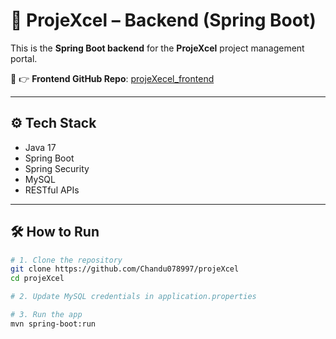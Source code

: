 # 🧠 ProjeXcel – Backend (Spring Boot)

This is the **Spring Boot backend** for the **ProjeXcel** project management portal.

🔗 👉 **Frontend GitHub Repo**: [projeXecel_frontend](https://github.com/Chandu078997/projeXecel_frontend)

---

## ⚙️ Tech Stack

- Java 17
- Spring Boot
- Spring Security
- MySQL
- RESTful APIs

---

## 🛠️ How to Run

```bash
# 1. Clone the repository
git clone https://github.com/Chandu078997/projeXcel
cd projeXcel

# 2. Update MySQL credentials in application.properties

# 3. Run the app
mvn spring-boot:run
